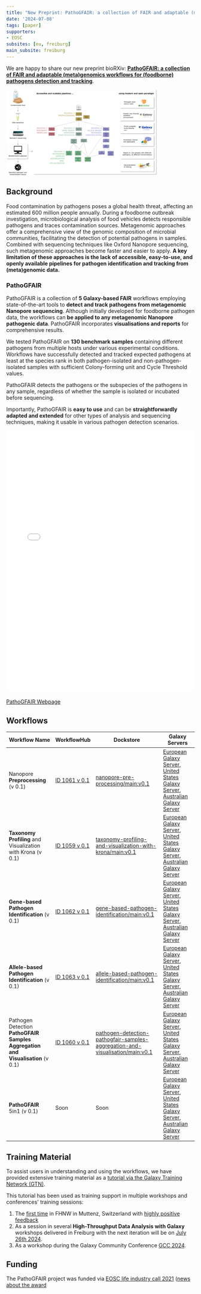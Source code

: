 ```yaml
---
title: "New Preprint: PathoGFAIR: a collection of FAIR and adaptable (meta)genomics workflows for (foodborne) pathogens detection and tracking"
date: '2024-07-08'
tags: [paper]
supporters:
- EOSC
subsites: [eu, freiburg]
main_subsite: freiburg
---
```


We are happy to share our new preprint bioRXiv: [**PathoGFAIR: a collection of FAIR and adaptable (meta)genomics workflows for (foodborne) pathogens detection and tracking**](https://www.biorxiv.org/content/10.1101/2024.06.26.600753v1).

<img src="graphical_abstract.png" style="max-width: 80%;" alt="Graphical Abstract" />


## Background

Food contamination by pathogens poses a global health threat, affecting an estimated 600 million people annually. During a foodborne outbreak investigation, microbiological analysis of food vehicles detects responsible pathogens and traces contamination sources. Metagenomic approaches offer a comprehensive view of the genomic composition of microbial communities, facilitating the detection of potential pathogens in samples. Combined with sequencing techniques like Oxford Nanopore sequencing, such metagenomic approaches become faster and easier to apply. **A key limitation of these approaches is the lack of accessible, easy-to-use, and openly available pipelines for pathogen identification and tracking from (meta)genomic data.**

### PathoGFAIR

PathoGFAIR is a collection of **5 Galaxy-based FAIR** workflows employing state-of-the-art tools to **detect and track pathogens from metagenomic Nanopore sequencing**. Although initially developed for foodborne pathogen data, the workflows can **be applied to any metagenomic Nanopore pathogenic data**. PathoGFAIR incorporates **visualisations and reports** for comprehensive results. 

We tested PathoGFAIR on **130 benchmark samples** containing different pathogens from multiple hosts under various experimental conditions. Workflows have successfully detected and tracked expected pathogens at least at the species rank in both pathogen-isolated and non-pathogen-isolated samples with sufficient Colony-forming unit and Cycle Threshold values.

PathoGFAIR detects the pathogens or the subspecies of the pathogens in any sample, regardless of whether the sample is isolated or incubated before sequencing. 

Importantly, PathoGFAIR is **easy to use** and can be **straightforwardly adapted and extended** for other types of analysis and sequencing techniques, making it usable in various pathogen detection scenarios.

<embed src="2024.06.26.600753v1.full.pdf" width="100%" height="700" type='application/pdf'>

[PathoGFAIR Webpage](https://usegalaxy-eu.github.io/PathoGFAIR/)

## Workflows

| Workflow Name | WorkflowHub | Dockstore | Galaxy Servers |
|---------------|-------------|-----------|----------------|
| Nanopore **Preprocessing**  (v 0.1)  | [ID 1061 v 0.1](https://workflowhub.eu/workflows/1061) | [nanopore-pre-processing/main:v0.1](https://dockstore.org/workflows/github.com/iwc-workflows/nanopore-pre-processing/main) | [European Galaxy Server](https://usegalaxy.eu/published/workflow?id=a705370bc2c13d5c), [United States Galaxy Server](https://usegalaxy.org/published/workflow?id=574e42683dc3961b), [Australian Galaxy Server](https://usegalaxy.org.au/published/workflow?id=25d52afddaa3451b) |
| **Taxonomy Profiling** and Visualization with Krona  (v 0.1)  | [ID 1059 v 0.1](https://workflowhub.eu/workflows/1059) | [taxonomy-profiling-and-visualization-with-krona/main:v0.1](https://dockstore.org/workflows/github.com/iwc-workflows/taxonomy-profiling-and-visualization-with-krona/main) | [European Galaxy Server](https://usegalaxy.eu/published/workflow?id=10101558b211a782), [United States Galaxy Server](https://usegalaxy.org/published/workflow?id=8f5904693b5f74f4), [Australian Galaxy Server](https://usegalaxy.org.au/published/workflow?id=d9ba165e6ae55417) |
| **Gene-based Pathogen Identification**  (v 0.1)  | [ID 1062 v 0.1](https://workflowhub.eu/workflows/1062) | [gene-based-pathogen-identification/main:v0.1](https://dockstore.org/workflows/github.com/iwc-workflows/gene-based-pathogen-identification/main) | [European Galaxy Server](https://usegalaxy.eu/published/workflow?id=585c21b7b1d864fc), [United States Galaxy Server](https://usegalaxy.org/published/workflow?id=cce88bc57b180d09), [Australian Galaxy Server](https://usegalaxy.org.au/published/workflow?id=ef8c22c2525063a2) |
| **Allele-based Pathogen Identification**  (v 0.1)  | [ID 1063 v 0.1](https://workflowhub.eu/workflows/1063) | [allele-based-pathogen-identification/main:v0.1](https://dockstore.org/workflows/github.com/iwc-workflows/allele-based-pathogen-identification/main) | [European Galaxy Server](https://usegalaxy.eu/published/workflow?id=09c7069ae409c362), [United States Galaxy Server](https://usegalaxy.org/published/workflow?id=38911ba6f66d80f6), [Australian Galaxy Server](https://usegalaxy.org.au/published/workflow?id=244ea5e94237ebad) |
| Pathogen Detection **PathoGFAIR Samples Aggregation and Visualisation**  (v 0.1)  | [ID 1060 v 0.1](https://workflowhub.eu/workflows/1060) | [pathogen-detection-pathogfair-samples-aggregation-and-visualisation/main:v0.1](https://dockstore.org/workflows/github.com/iwc-workflows/pathogen-detection-pathogfair-samples-aggregation-and-visualisation/main) | [European Galaxy Server](https://usegalaxy.eu/published/workflow?id=376119528377a3ae), [United States Galaxy Server](https://usegalaxy.org/published/workflow?id=2d3063882d8239ff), [Australian Galaxy Server](https://usegalaxy.org.au/published/workflow?id=eda40b58616a0fe4)|
| **PathoGFAIR** 5in1  (v 0.1)  | Soon | Soon | [European Galaxy Server](https://usegalaxy.eu/published/workflow?id=0dce37adb369492c), [United States Galaxy Server](https://usegalaxy.org/published/workflow?id=e55593af91337a05), [Australian Galaxy Server](https://usegalaxy.org.au/published/workflow?id=f5f9808fb50b6f2c)|

## Training Material

To assist users in understanding and using the workflows, we have provided extensive training material as a [tutorial via the Galaxy Training Network (GTN)](https://bit.ly/pathogen-tuto).

This tutorial has been used as training support in multiple workshops and conferences' training sessions:

1. The [first time](/content/events/2023-02-02-foodborne-pathogen-detection-workshop/) in FHNW in Muttenz, Switzerland with [highly positive feedback](/content/news/2023-03-21-foodborne-training/)
2. As a session in several **High-Throughput Data Analysis with Galaxy** workshops delivered in Freiburg with the next iteration will be on [July 26th 2024](/content/events/2024-07-22-galaxy-workshop-freiburg/).
3. As a workshop during the Galaxy Community Conference [GCC 2024](/content/events/gcc2024/training/microbiome-analysis).

## Funding

The PathoGFAIR project was funded via [EOSC life industry call 2021](https://www.eosc-life.eu/industrycall/) ([news about the award](content/news/2021-12-08-pathogen-detection-eosc-life-grant/) 


